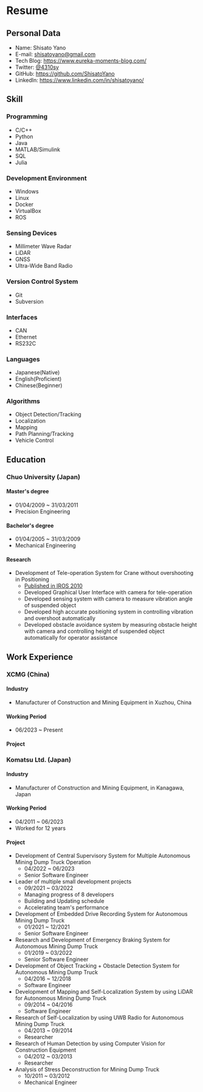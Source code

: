# Resume

## Personal Data
* Name: Shisato Yano
* E-mail: shisatoyano@gmail.com
* Tech Blog: https://www.eureka-moments-blog.com/
* Twitter: [@4310sy](https://twitter.com/4310sy)
* GitHub: https://github.com/ShisatoYano
* LinkedIn: https://www.linkedin.com/in/shisatoyano/

## Skill
### Programming
* C/C++
* Python
* Java
* MATLAB/Simulink
* SQL
* Julia

### Development Environment
* Windows
* Linux
* Docker
* VirtualBox
* ROS

### Sensing Devices
* Millimeter Wave Radar
* LiDAR
* GNSS
* Ultra-Wide Band Radio

### Version Control System
* Git
* Subversion

### Interfaces
* CAN
* Ethernet
* RS232C

### Languages
* Japanese(Native)
* English(Proficient)
* Chinese(Beginner)

### Algorithms
* Object Detection/Tracking
* Localization
* Mapping
* Path Planning/Tracking
* Vehicle Control

## Education
### Chuo University (Japan)
#### Master's degree
* 01/04/2009 ~ 31/03/2011
* Precision Engineering

#### Bachelor's degree
* 01/04/2005 ~ 31/03/2009
* Mechanical Engineering

#### Research
* Development of Tele-operation System for Crane without overshooting in Positioning
    * [Published in IROS 2010](https://ieeexplore.ieee.org/abstract/document/5652897)
    * Developed Graphical User Interface with camera for tele-operation
    * Developed sensing system with camera to measure vibration angle of suspended object
    * Developed high accurate positioning system in controlling vibration and overshoot automatically
    * Developed obstacle avoidance system by measuring obstacle height with camera and controlling height of suspended object automatically for operator assistance

## Work Experience
### XCMG (China)
#### Industry
* Manufacturer of Construction and Mining Equipment in Xuzhou, China
#### Working Period
* 06/2023 ~ Present
#### Project


### Komatsu Ltd. (Japan)
#### Industry
* Manufacturer of Construction and Mining Equipment, in Kanagawa, Japan
#### Working Period
* 04/2011 ~ 06/2023
* Worked for 12 years
#### Project
* Development of Central Supervisory System for Multiple Autonomous Mining Dump Truck Operation
    * 04/2022 ~ 06/2023
    * Senior Software Engineer
* Leader of multiple small development projects
    * 09/2021 ~ 03/2022
    * Managing progress of 8 developers
    * Building and Updating schedule
    * Accelerating team's performance
* Development of Embedded Drive Recording System for Autonomous Mining Dump Truck
    * 01/2021 ~ 12/2021
    * Senior Software Engineer
* Research and Development of Emergency Braking System for Autonomous Mining Dump Truck
    * 01/2019 ~ 03/2022
    * Senior Software Engineer
* Development of Object Tracking + Obstacle Detection System for Autonomous Mining Dump Truck
    * 04/2016 ~ 12/2018
    * Software Engineer
* Development of Mapping and Self-Localization System by using LiDAR for Autonomous Mining Dump Truck
    * 09/2014 ~ 04/2016
    * Software Engineer
* Research of Self-Localization by using UWB Radio for Autonomous Mining Dump Truck
    * 04/2013 ~ 09/2014
    * Researcher
* Research of Human Detection by using Computer Vision for Construction Equipment
    * 04/2012 ~ 03/2013
    * Researcher
* Analysis of Stress Deconstruction for Mining Dump Truck
    * 10/2011 ~ 03/2012
    * Mechanical Engineer